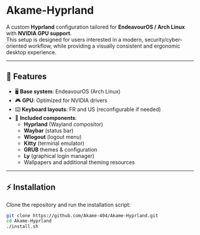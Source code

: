 # Akame-Hyprland

A custom **Hyprland** configuration tailored for **EndeavourOS / Arch Linux** with **NVIDIA GPU support**.  
This setup is designed for users interested in a modern, security/cyber-oriented workflow, while providing a visually consistent and ergonomic desktop experience.

---

## 🔹 Features
- 🖥️ **Base system**: EndeavourOS (Arch Linux)  
- 🎮 **GPU**: Optimized for NVIDIA drivers  
- ⌨️ **Keyboard layouts**: FR and US (reconfigurable if needed)  
- 🎨 **Included components**:
  - **Hyprland** (Wayland compositor)  
  - **Waybar** (status bar)  
  - **Wlogout** (logout menu)  
  - **Kitty** (terminal emulator)  
  - **GRUB** themes & configuration  
  - **Ly** (graphical login manager)  
  - Wallpapers and additional theming resources  

---

## ⚡ Installation
Clone the repository and run the installation script:

```bash
git clone https://github.com/Akame-404/Akame-Hyprland.git
cd Akame-Hyprland
./install.sh

